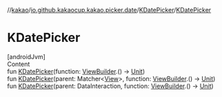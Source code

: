 //[kakao](../../../index.md)/[io.github.kakaocup.kakao.picker.date](../index.md)/[KDatePicker](index.md)/[KDatePicker](-k-date-picker.md)



# KDatePicker  
[androidJvm]  
Content  
fun [KDatePicker](-k-date-picker.md)(function: [ViewBuilder](../../io.github.kakaocup.kakao.common.builders/-view-builder/index.md).() -> [Unit](https://kotlinlang.org/api/latest/jvm/stdlib/kotlin/-unit/index.html))  
fun [KDatePicker](-k-date-picker.md)(parent: Matcher<[View](https://developer.android.com/reference/kotlin/android/view/View.html)>, function: [ViewBuilder](../../io.github.kakaocup.kakao.common.builders/-view-builder/index.md).() -> [Unit](https://kotlinlang.org/api/latest/jvm/stdlib/kotlin/-unit/index.html))  
fun [KDatePicker](-k-date-picker.md)(parent: DataInteraction, function: [ViewBuilder](../../io.github.kakaocup.kakao.common.builders/-view-builder/index.md).() -> [Unit](https://kotlinlang.org/api/latest/jvm/stdlib/kotlin/-unit/index.html))  



